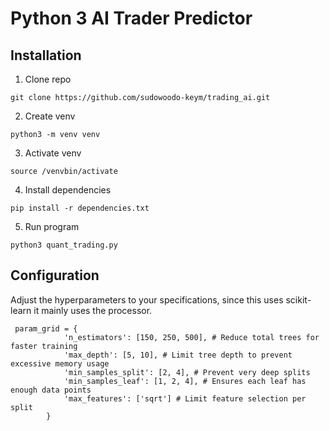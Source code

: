 # Python 3 AI Trader Predictor

## Installation
1. Clone repo
```
git clone https://github.com/sudowoodo-keym/trading_ai.git
```
2. Create venv
```
python3 -m venv venv
```
3. Activate venv
```
source /venvbin/activate
```
4. Install dependencies
```
pip install -r dependencies.txt
```
5. Run program
```
python3 quant_trading.py
```
## Configuration
Adjust the hyperparameters to your specifications, since this uses scikit-learn it mainly uses the processor.
```
 param_grid = {
            'n_estimators': [150, 250, 500], # Reduce total trees for faster training
            'max_depth': [5, 10], # Limit tree depth to prevent excessive memory usage
            'min_samples_split': [2, 4], # Prevent very deep splits
            'min_samples_leaf': [1, 2, 4], # Ensures each leaf has enough data points
            'max_features': ['sqrt'] # Limit feature selection per split
        }
```
